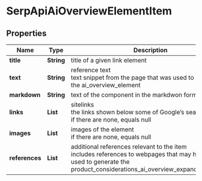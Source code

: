 # SerpApiAiOverviewElementItem


## Properties

| Name | Type | Description | Notes |
|------------ | ------------- | ------------- | -------------|
**title** | **String** | title of a given link element |[optional]|
**text** | **String** | reference text<br>text snippet from the page that was used to generate the ai_overview_element |[optional]|
**markdown** | **String** | text of the component in the markdwon format |[optional]|
**links** | **List<LinkElement>** | sitelinks<br>the links shown below some of Google’s search results<br>if there are none, equals null |[optional]|
**images** | **List<AiModeImagesElement>** | images of the element<br>if there are none, equals null |[optional]|
**references** | **List<AiAiOverviewReferenceInfo>** | additional references relevant to the item<br>includes references to webpages that may have been used to generate the product_considerations_ai_overview_expanded_element |[optional]|